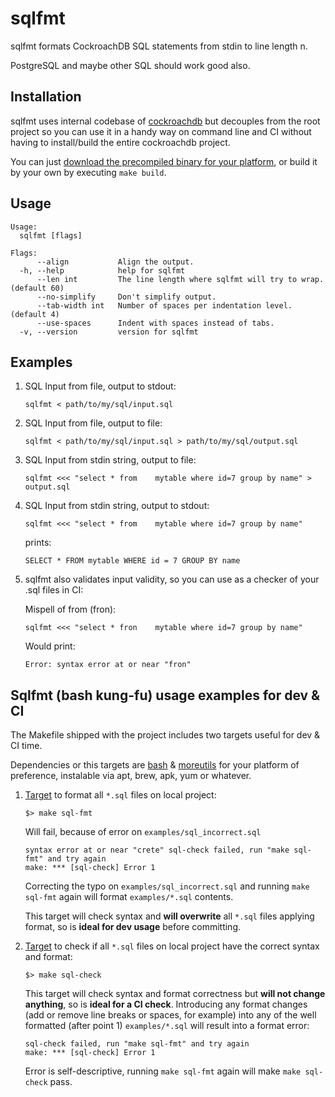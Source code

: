 # sqlfmt

sqlfmt formats CockroachDB SQL statements from stdin to line length n.

PostgreSQL and maybe other SQL should work good also.

## Installation

sqlfmt uses internal codebase of [cockroachdb](https://github.com/cockroachdb/cockroach) but decouples from the root 
project so you can use it in a handy way on command line and CI without having to install/build the entire cockroachdb 
project.

You can just 
[download the precompiled binary for your platform](https://github.com/lopezator/sqlfmt/releases), or build it by your own by executing `make build`.

## Usage

```
Usage:
  sqlfmt [flags]

Flags:
      --align           Align the output.
  -h, --help            help for sqlfmt
      --len int         The line length where sqlfmt will try to wrap. (default 60)
      --no-simplify     Don't simplify output.
      --tab-width int   Number of spaces per indentation level. (default 4)
      --use-spaces      Indent with spaces instead of tabs.
  -v, --version         version for sqlfmt
```

## Examples

1. SQL Input from file, output to stdout:

    ```
    sqlfmt < path/to/my/sql/input.sql
    ```

2. SQL Input from file, output to file:

    ```
    sqlfmt < path/to/my/sql/input.sql > path/to/my/sql/output.sql
    ```

3. SQL Input from stdin string, output to file:

    ```
    sqlfmt <<< "select * from    mytable where id=7 group by name" > output.sql
    ```

4. SQL Input from stdin string, output to stdout:

    ```
    sqlfmt <<< "select * from    mytable where id=7 group by name"
    ```

    prints:

    ```
    SELECT * FROM mytable WHERE id = 7 GROUP BY name
    ```

5. sqlfmt also validates input validity, so you can use as a checker of your .sql files in CI:

    Mispell of from (fron):

    ```
    sqlfmt <<< "select * fron    mytable where id=7 group by name"
    ```

    Would print:

    ```
    Error: syntax error at or near "fron"
    ```

## Sqlfmt (bash kung-fu) usage examples for dev & CI

The Makefile shipped with the project includes two targets useful for dev & CI time.

Dependencies or this targets are [bash](https://www.gnu.org/software/bash/) & [moreutils](https://joeyh.name/code/moreutils/) for your platform of preference, instalable via apt, brew, apk, yum or whatever.

1. [Target](Makefile#72) to format all `*.sql` files on local project:

    ```
    $> make sql-fmt
    ```

    Will fail, because of error on `examples/sql_incorrect.sql`

    ```
    syntax error at or near "crete" sql-check failed, run "make sql-fmt" and try again
    make: *** [sql-check] Error 1
    ```

    Correcting the typo on `examples/sql_incorrect.sql` and running `make sql-fmt` again will format `examples/*.sql` contents.

    This target will check syntax and **will overwrite** all `*.sql` files applying format, so is **ideal for dev usage** before committing.

2. [Target](Makefile#78) to check if all `*.sql` files on local project have the correct syntax and format:

    ```
    $> make sql-check
    ```

    This target will check syntax and format correctness but **will not change anything**, so is **ideal for a CI check**.
    Introducing any format changes (add or remove line breaks or spaces, for example) into any of the well formatted (after point 1) `examples/*.sql` will result into a format error:

    ```
    sql-check failed, run "make sql-fmt" and try again
    make: *** [sql-check] Error 1
    ```

    Error is self-descriptive, running `make sql-fmt` again will make `make sql-check` pass.
